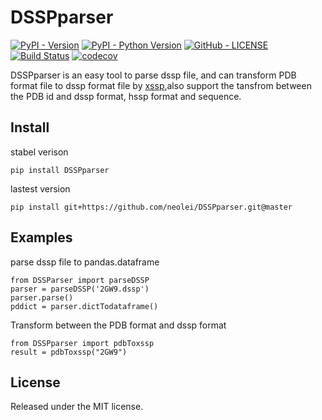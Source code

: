 # DSSPparser

[![PyPI - Version](https://img.shields.io/pypi/v/DSSPparser.svg?style=flat)](https://pypi.org/project/DSSPparser/)
[![PyPI - Python Version](https://img.shields.io/pypi/pyversions/DSSPparser.svg)](https://pypi.org/project/DSSPparser/)
[![GitHub - LICENSE](https://img.shields.io/github/license/neolei/DSSPparser.svg?style=flat)](./LICENSE.txt)
[![Build Status](https://travis-ci.org/neolei/DSSPparser.svg?branch=master)](https://travis-ci.org/neolei/DSSPparser)
[![codecov](https://codecov.io/gh/neolei/DSSPparser/branch/master/graph/badge.svg)](https://codecov.io/gh/neolei/DSSPparser)


DSSPparser is an easy tool to parse dssp file, and can transform PDB format file to dssp format file by [xssp](http://www.cmbi.ru.nl/xssp/api/),also support the tansfrom between the PDB id and dssp format, hssp format and sequence.

## Install 
stabel verison
```
pip install DSSPparser
```
lastest version

```
pip install git+https://github.com/neolei/DSSPparser.git@master
```

## Examples

parse dssp file to pandas.dataframe

```
from DSSParser import parseDSSP
parser = parseDSSP('2GW9.dssp')
parser.parse()
pddict = parser.dictTodataframe()
```

Transform between the PDB format and dssp format

```
from DSSPparser import pdbToxssp
result = pdbToxssp("2GW9")
```

## License

Released under the MIT license.

